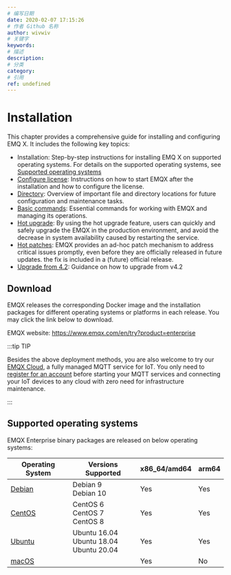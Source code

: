 ```yaml
---
# 编写日期
date: 2020-02-07 17:15:26
# 作者 Github 名称
author: wivwiv
# 关键字
keywords:
# 描述
description:
# 分类
category:
# 引用
ref: undefined
---
```


# Installation

This chapter provides a comprehensive guide for installing and configuring EMQ X. It includes the following key topics:

- Installation: Step-by-step instructions for installing EMQ X on supported operating systems. For details on the supported operating systems, see [Supported operating systems](#supported-operating-systems)
- [Configure license](./license.md): Instructions on how to start EMQX after the installation and how to configure the license.
- [Directory](./directory.md): Overview of important file and directory locations for future configuration and maintenance tasks.
- [Basic commands](./command-line.md): Essential commands for working with EMQX and managing its operations.
- [Hot upgrade](../advanced/relup.md): By using the hot upgrade feature, users can quickly and safely upgrade the EMQX in the production environment, and avoid the decrease in system availability caused by restarting the service.
- [Hot patches](../advanced/patches.md): EMQX provides an ad-hoc patch mechanism to address critical issues promptly, even before they are officially released in future updates. the fix is included in a (future) official release.
- [Upgrade from 4.2](../changes/upgrade-4.3.md): Guidance on how to upgrade from v4.2

## Download

EMQX releases the corresponding Docker image and the installation packages for different operating systems or platforms in each release. You may click the link below to download.

EMQX website: https://www.emqx.com/en/try?product=enterprise

:::tip TIP

Besides the above deployment methods, you are also welcome to try our [EMQX Cloud](https://www.emqx.com/en/cloud), a fully managed MQTT service for IoT. You only need to [register for an account](https://www.emqx.com/en/signup?continue=https://www.emqx.com/en/cloud) before starting your MQTT services and connecting your IoT devices to any cloud with zero need for infrastructure maintenance.

:::

## Supported operating systems

EMQX Enterprise binary packages are released on below operating systems:

| Operating System      | Versions Supported                              | x86_64/amd64 | arm64 |
| --------------------- | ----------------------------------------------- | ------------ | ----- |
| [Debian](./debian.md) | Debian 9<br>Debian 10                           | Yes          | Yes   |
| [CentOS](./centos.md) | CentOS 6<br>CentOS 7 <br>CentOS 8               | Yes          | Yes   |
| [Ubuntu](./ubuntu.md) | Ubuntu 16.04  <br>Ubuntu 18.04 <br>Ubuntu 20.04 | Yes          | Yes   |
| [macOS](./macos.md)   |                                                 | Yes          | No    |



